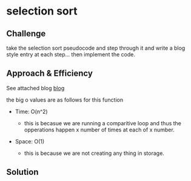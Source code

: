 # selection sort

<!-- Short summary or background information -->

## Challenge

take the selection sort pseudocode and step through it and write a blog style entry at each step... then implement the code.

## Approach & Efficiency

See attached blog
[blog](./blog.md)

the big o values are as follows for this function

- Time: O(n^2)
  - this is becasue we are running a comparitive loop and thus the opperations happen x number of times at each of x number.

- Space: O(1)
  - this is because we are not creating any thing in storage.
  
## Solution
<!-- Embedded whiteboard image -->
